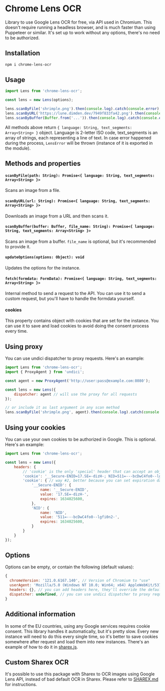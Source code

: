 # Chrome Lens OCR
Library to use Google Lens OCR for free, via API used in Chromium. This doesn't require running a headless browser, and is much faster than using Puppeteer or similar.
It's set up to work without any options, there's no need to be authorized.

## Installation
```bash
npm i chrome-lens-ocr
```

## Usage
```javascript
import Lens from 'chrome-lens-ocr';

const lens = new Lens(options);

lens.scanByFile('shrimple.png').then(console.log).catch(console.error);
lens.scanByURL('https://lune.dimden.dev/7949f833fa42.png').then(console.log).catch(console.error); // this will fetch the image and then scan it
lens.scanByBuffer(Buffer.from('...')).then(console.log).catch(console.error);
```
All methods above return `{ language: String, text_segments: Array<String> }` object. Language is 2-letter ISO code, text_segments is an array of strings, each representing a line of text. In case error happened during the process, `LensError` will be thrown (instance of it is exported in the module).

## Methods and properties
#### `scanByFile(path: String): Promise<{ language: String, text_segments: Array<String> }>`
Scans an image from a file.

#### `scanByURL(url: String): Promise<{ language: String, text_segments: Array<String> }>`
Downloads an image from a URL and then scans it.

#### `scanByBuffer(buffer: Buffer, file_name: String): Promise<{ language: String, text_segments: Array<String> }>`
Scans an image from a buffer. `file_name` is optional, but it's recommended to provide it.

#### `updateOptions(options: Object): void`
Updates the options for the instance.

#### `fetch(formdata: FormData): Promise<{ language: String, text_segments: Array<String> }>`
Internal method to send a request to the API. You can use it to send a custom request, but you'll have to handle the formdata yourself.

#### cookies
This property contains object with cookies that are set for the instance. You can use it to save and load cookies to avoid doing the consent process every time.

## Using proxy
You can use undici dispatcher to proxy requests. Here's an example:
```javascript
import Lens from 'chrome-lens-ocr';
import { ProxyAgent } from 'undici';

const agent = new ProxyAgent('http://user:pass@example.com:8080');

const lens = new Lens({
    dispatcher: agent // will use the proxy for all requests
});

// or include it as last argument in any scan method
lens.scanByFile('shrimple.png', agent).then(console.log).catch(console.error);
```

## Using your cookies
You can use your own cookies to be authorized in Google. This is optional. Here's an example:
```javascript
import Lens from 'chrome-lens-ocr';

const lens = new Lens({
    headers: {
        // 'cookie' is the only 'special' header that can accept an object, all other headers should be strings
        'cookie': '__Secure-ENID=17.SE=-dizH-; NID=511=---bcDwC4fo0--lgfi0n2-' // way #1
        'cookie': { // way #2, better because you can set expiration date and it will be automatically handled, all 3 fields are required in this way
            '__Secure-ENID': {
                name: '__Secure-ENID',
                value: '17.SE=-dizH-',
                expires: 1634025600,
            },
            'NID': {
                name: 'NID',
                value: '511=---bcDwC4fo0--lgfi0n2-',
                expires: 1634025600,
            }
        }
    }
});
```

## Options
Options can be empty, or contain the following (default values):
```javascript
{
  chromeVersion: '121.0.6167.140', // Version of Chromium to "use"
  userAgent: 'Mozilla/5.0 (Windows NT 10.0; Win64; x64) AppleWebKit/537.36 (KHTML, like Gecko) Chrome/121.0.0.0 Safari/537.36', // user agent to use, major Chrome version should match the previous value
  headers: {}, // you can add headers here, they'll override the default ones
  dispatcher: undefined, // you can use undici dispatcher to proxy requests
}
```

## Additional information
In some of the EU countries, using any Google services requires cookie consent. This library handles it automatically, but it's pretty slow. Every new instance will need to do this every single time, so it's better to save cookies somewhere after request and load them into new instances. There's an example of how to do it in [sharex.js](sharex.js).

## Custom Sharex OCR
It's possible to use this package with Sharex to OCR images using Google Lens API, instead of bad default OCR in Sharex. Please refer to [SHAREX.md](SHAREX.md) for instructions.